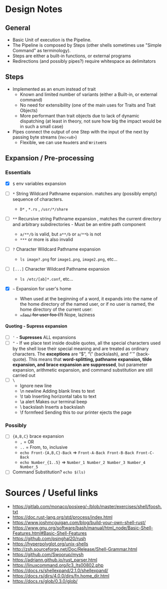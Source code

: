 # Design Notes

## General
* Basic Unit of execution is the Pipeline.
* The Pipeline is composed by Steps (other shells sometimes use "Simple Command" as terminology).
* Steps are either a built-in functions, or external programs
* Redirections (and possibly pipes?) require whitespace as delimitators

## Steps
* Implemented as an enum instead of trait
  * Known and limited number of variants (either a Built-in, or external command)
  * No need for extensibility (one of the main uses for Traits and Trait Objects)
  * More performant than trait objects due to lack of dynamic dispatching (at least in theory, not sure how big the impact would be in such a small case)
* Pipes connect the output of one Step with the input of the next by passing byte streams (`Vec<u8>`)
  * Flexible, we can use `Read`ers and `Write`ers

## Expansion / Pre-processing

### Essentials

- [x] `$` env variables expansion

- [ ] `*` String Wildcard Pathname expansion. matches any (possibly empty) sequence of characters.
  * `D*` , `*.rs` , `/usr/*/share`

- [ ] `**` Recursive string Pathname expansion , matches the current directory and arbitrary subdirectories - Must be an entire path component
  - `a/**/b` is valid, but `a**/b` or `a/**b` is not
  - `***` or more is also invalid

- [ ] `?` Character Wildcard Pathname expansion
  * `ls image?.png` for `image1.png`, `image2.png`, etc...

- [ ] `[...]` Character Wildcard Pathname expansion
  * `ls /etc/[ab]*.conf`, etc...

- [x] `~` Expansion for user's home
  * When used at the beginning of a word, it expands into the name of the home directory of the named user, or if no user is named, the home directory of the current user:
  * ~~`~foo/` for user foo (?)~~ Nope, laziness



#### Quoting - Supress expansion
  * [ ] `'` - **Supresses** ALL expansions
  * [ ] `"` - If we place text inside double quotes, all the special characters used by the shell lose their special meaning and are treated as ordinary characters. The **exceptions** are “$”, “\” (backslash), and “`” (back- quote). This means that **word-splitting, pathname expansion, tilde expansion, and brace expansion are suppressed**, but parameter expansion, arithmetic expansion, and command substitution are still carried out
  * [ ] `\`
    * Ignore new line
    * \n 	newline 	Adding blank lines to text
    * \t 	tab 	Inserting horizontal tabs to text
    * \a 	alert 	Makes our terminal beep
    * \\ 	backslash 	Inserts a backslash
    * \f 	formfeed 	Sending this to our printer ejects the page

### Possibly
* [ ] `{A,B,C}` brace expansion
  * `,` = OR
  * `..` = From, to, inclusive
  * `echo Front-{A,B,C}-Back` => `Front-A-Back Front-B-Back Front-C-Back`
  * `echo Number_{1..5}` => `Number_1 Number_2 Number_3 Number_4 Number_5`
* [ ] Command Substitution? `echo $(ls)`

# Sources / Useful links
- https://gitlab.com/monaco/posixeg/-/blob/master/exercises/shell/foosh.txt
- https://doc.rust-lang.org/std/process/index.html
- https://www.joshmcguigan.com/blog/build-your-own-shell-rust/
- https://www.gnu.org/software/bash/manual/html_node/Basic-Shell-Features.html#Basic-Shell-Features
- https://github.com/psinghal20/rush
- https://hyperpolyglot.org/unix-shells
- http://zsh.sourceforge.net/Doc/Release/Shell-Grammar.html
- https://github.com/Swoorup/mysh
- https://adriann.github.io/rust_parser.html
- https://linuxcommand.org/lc3_lts00802.php
- https://docs.rs/shellexpand/2.1.0/shellexpand/
- https://docs.rs/dirs/4.0.0/dirs/fn.home_dir.html
- https://docs.rs/glob/0.3.0/glob/